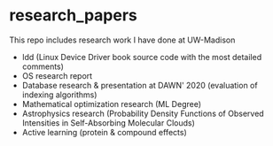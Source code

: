 # research_papers
This repo includes research work I have done at UW-Madison

- ldd (Linux Device Driver book source code with the most detailed comments)
- OS research report
- Database research & presentation at DAWN' 2020 (evaluation of indexing algorithms)
- Mathematical optimization research (ML Degree)
- Astrophysics research (Probability Density Functions of Observed Intensities in Self-Absorbing Molecular Clouds)
- Active learning (protein & compound effects)
